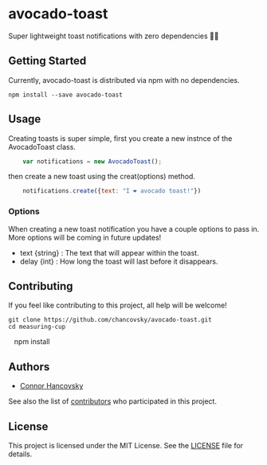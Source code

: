 # avocado-toast
Super lightweight toast notifications with zero dependencies 🥑🍞
## Getting Started

Currently, avocado-toast is distributed via npm with no dependencies.

    npm install --save avocado-toast

## Usage

Creating toasts is super simple, first you create a new instnce of the AvocadoToast class. 

```javascript
    var notifications = new AvocadoToast();
```

then create a new toast using the creat(options) method.

```javascript
    notifications.create({text: "I ❤️ avocado toast!"})
```

### Options

When creating a new toast notification you have a couple options to pass in.  More options will be coming in future updates!

- text {string} : The text that will appear within the toast. 
- delay {int} : How long the toast will last before it disappears.


## Contributing

If you feel like contributing to this project, all help will be welcome!

    git clone https://github.com/chancovsky/avocado-toast.git
    cd measuring-cup
    npm install

## Authors

* [Connor Hancovsky](http://connorhancovsky.com)

See also the list of
[contributors](https://github.com/chancovsky/avocado-toast/contributors) who
participated in this project.

## License

This project is licensed under the MIT License. See the [LICENSE](LICENSE) file
for details.
